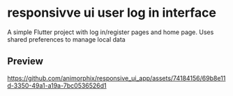 # responsivve ui user log in interface

A simple Flutter project with log in/register pages and home page. Uses shared preferences to manage local data

## Preview

https://github.com/animorphix/responsive_ui_app/assets/74184156/69b8e11d-3350-49a1-a19a-7bc0536526d1



